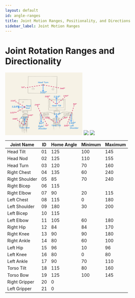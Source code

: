 ```yaml
---
layout: default
id: angle-ranges
title: Joint Motion Ranges, Positionality, and Directions
sidebar_label: Joint Motion Ranges
---
```

# Joint Rotation Ranges and Directionality

<img src="res/sami_head_torso.jpg"  width="50%"/>

<img src="res/sami_arm_leg_left.jpg"  width="50%"/>

<img src="res/sami_arm_leg_right.jpg"  width="50%"/>

|     Joint Name       | ID | Home Angle | Minimum | Maximum |
|----------------------|----| ---------- | ------- | ------- |
| Head Tilt            | 01 | 125        | 100     | 145     |
| Head Nod             | 02 | 125        | 110     | 155     |
| Head Turn            | 03 | 120        | 70      | 160     |
| Right Chest          | 04 | 135        | 60      | 240     |
| Right Shoulder       | 05 | 85         | 70      | 240     |
| Right Bicep          | 06 | 115        |  |  |
| Right Elbow          | 07 | 90         | 20      | 115     |
| Left Chest           | 08 | 115        | 0       | 180     |
| Left Shoulder        | 09 | 180        | 30      | 200     |
| Left Bicep           | 10 | 115        |  |  |
| Left Elbow           | 11 | 105        | 60      | 180     |
| Right Hip            | 12 | 84         | 84      | 170     |
| Right Knee           | 13 | 90         | 90      | 180     |
| Right Ankle          | 14 | 80         | 60      | 100     |
| Left Hip             | 15 | 96         | 10      | 96      |
| Left Knee            | 16 | 80         | 0       | 80      |
| Left Ankle           | 17 | 90         | 70      | 110     |
| Torso Tilt           | 18 | 115        | 80      | 160     |
| Torso Bow            | 19 | 125        | 100     | 145     |
| Right Gripper        | 20 | 0          |  |  |
| Left Gripper         | 21 | 0          |  |  |